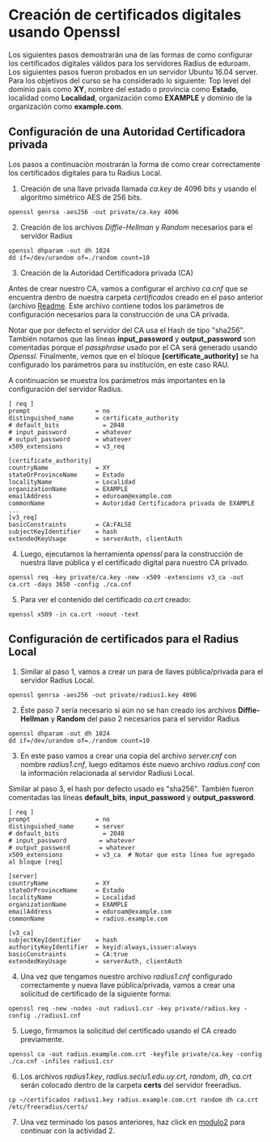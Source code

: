 # Creación de certificados digitales usando Openssl

Los siguientes pasos demostrarán una de las formas de como configurar los certificados digitales válidos para los servidores Radius de eduroam. Los siguientes pasos fueron probados en un servidor Ubuntu 16.04 server. Para los objetivos del curso se ha considerado lo siguiente: Top level del dominio pais como **XY**, nombre del estado o provincia como **Estado**, localidad como **Localidad**, organización como **EXAMPLE** y dominio de la organización como **example.com**.

## Configuración de una Autoridad Certificadora privada

Los pasos a continuación mostrarán la forma de como crear correctamente los certificados digitales para tu Radius Local.

1. Creación de una llave privada llamada *ca.key* de 4096 bits y usando el algoritmo simétrico AES de 256 bits.
 
 ```
openssl genrsa -aes256 -out private/ca.key 4096
 ```
2. Creación de los archivos *Diffie-Hellman* y *Random* necesarios para el servidor Radius

 ```
openssl dhparam -out dh 1024 
dd if=/dev/urandom of=./random count=10 
 ```
3. Creación de la Autoridad Certificadora privada (CA)

 Antes de crear nuestro CA, vamos a configurar el archivo *ca.cnf* que se encuentra dentro de nuestra carpeta *certificados* creado en el paso anterior (archivo [Readme](https://www.github.com/richardqa/curso-eduroam). Este archivo contiene todos los parámetros de configuración necesarios para la construcción de una CA privada.

 Notar que por defecto el servidor del CA usa el Hash de tipo "sha256". También notamos que las líneas **input_password** y **output_password** son comentadas porque el *passphrase* usado por el CA será generado usando *Openssl*. Finalmente, vemos que en el bloque **[certificate_authority]** se ha configurado los parámetros para su institución, en este caso RAU. 

 A continuación se muestra los parámetros más importantes en la configuración del servidor Radius.

 ```
[ req ]
prompt                  = no
distinguished_name      = certificate_authority
# default_bits            = 2048
# input_password        = whatever
# output_password       = whatever
x509_extensions         = v3_req

[certificate_authority]
countryName             = XY
stateOrProvinceName     = Estado
localityName            = Localidad
organizationName        = EXAMPLE
emailAddress            = eduroam@example.com
commonName              = Autoridad Certificadora privada de EXAMPLE
...
[v3_req]
basicConstraints        = CA:FALSE
subjectKeyIdentifier    = hash
extendedKeyUsage        = serverAuth, clientAuth
 ```
4. Luego, ejecutamos la herramienta *openssl* para la construcción de nuestra llave pública y el certificado digital para nuestro CA privado.

 ```
openssl req -key private/ca.key -new -x509 -extensions v3_ca -out ca.crt -days 3650 -config ./ca.cnf
 ```
5. Para ver el contenido del certificado *ca.crt* creado:
 ```
openssl x509 -in ca.crt -noout -text
 ```
## Configuración de certificados para el Radius Local

1. Similar al paso 1, vamos a crear un para de llaves pública/privada para el servidor Radius Local.

 ```
openssl genrsa -aes256 -out private/radius1.key 4096
 ```

2. Éste paso 7 sería necesario si aún no se han creado los archivos **Diffie-Hellman** y **Random** del paso 2 necesarios para el servidor Radius

 ```
openssl dhparam -out dh 1024 
dd if=/dev/urandom of=./random count=10 
 ```
3. En este paso vamos a crear una copia del archivo *server.cnf* con nombre *radius1.cnf*, luego editamos éste nuevo archivo *radius.conf* con la información relacionada al servidor Radiusi Local. 

 Similar al paso 3, el hash por defecto usado es "sha256". También fueron comentadas las líneas **default_bits**, **input_password** y **output_password**.

 ```
[ req ]
prompt                  = no
distinguished_name      = server
# default_bits            = 2048
# input_password         = whatever
# output_password        = whatever
x509_extensions         = v3_ca  # Notar que esta línea fue agregado al bloque [req]

[server]
countryName             = XY
stateOrProvinceName     = Estado
localityName            = Localidad
organizationName        = EXAMPLE
emailAddress            = eduroam@example.com
commonName              = radius.example.com

[v3_ca]
subjectKeyIdentifier    = hash
authorityKeyIdentifier  = keyid:always,issuer:always
basicConstraints        = CA:true
extendedKeyUsage        = serverAuth, clientAuth

 ```

4. Una vez que tengamos nuestro archivo *radius1.cnf* configurado correctamente y nueva llave pública/privada, vamos a crear una solicitud de certificado de la siguiente forma:

 ```
openssl req -new -nodes -out radius1.csr -key private/radius.key -config ./radius1.cnf
 ```

5. Luego, firmamos la solicitud del certificado usando el CA creado previamente.

 ```
openssl ca -out radius.example.com.crt -keyfile private/ca.key -config ./ca.cnf -infiles radius1.csr 
 ```

6. Los archivos *radius1.key*, *radius.seciu1.edu.uy.crt*, *random*, *dh*, *ca.crt* serán colocado dentro de la carpeta **certs** del servidor freeradius.

 ```
cp ~/certificados radius1.key radius.example.com.crt random dh ca.crt /etc/freeradius/certs/
 ```
7. Una vez terminado los pasos anteriores, haz click en [modulo2](https://github.com/richardqa/curso-eduroam/blob/master/modulos/actividad2.md) para continuar con la actividad 2.
